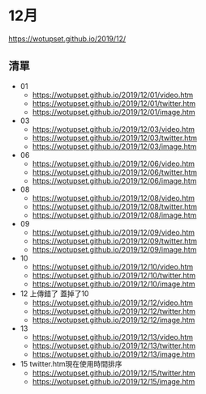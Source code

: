 # 12月
https://wotupset.github.io/2019/12/
## 清單
+ 01
  + https://wotupset.github.io/2019/12/01/video.htm 
  + https://wotupset.github.io/2019/12/01/twitter.htm  
  + https://wotupset.github.io/2019/12/01/image.htm 
+ 03
  + https://wotupset.github.io/2019/12/03/video.htm 
  + https://wotupset.github.io/2019/12/03/twitter.htm  
  + https://wotupset.github.io/2019/12/03/image.htm 
+ 06
  + https://wotupset.github.io/2019/12/06/video.htm 
  + https://wotupset.github.io/2019/12/06/twitter.htm  
  + https://wotupset.github.io/2019/12/06/image.htm 
+ 08
  + https://wotupset.github.io/2019/12/08/video.htm 
  + https://wotupset.github.io/2019/12/08/twitter.htm  
  + https://wotupset.github.io/2019/12/08/image.htm 
+ 09
  + https://wotupset.github.io/2019/12/09/video.htm 
  + https://wotupset.github.io/2019/12/09/twitter.htm  
  + https://wotupset.github.io/2019/12/09/image.htm 
+ 10
  + https://wotupset.github.io/2019/12/10/video.htm 
  + https://wotupset.github.io/2019/12/10/twitter.htm  
  + https://wotupset.github.io/2019/12/10/image.htm 
+ 12 上傳錯了 蓋掉了10
  + https://wotupset.github.io/2019/12/12/video.htm 
  + https://wotupset.github.io/2019/12/12/twitter.htm  
  + https://wotupset.github.io/2019/12/12/image.htm 
+ 13
  + https://wotupset.github.io/2019/12/13/video.htm 
  + https://wotupset.github.io/2019/12/13/twitter.htm  
  + https://wotupset.github.io/2019/12/13/image.htm 
+ 15 twitter.htm現在使用時間排序
  + https://wotupset.github.io/2019/12/15/twitter.htm  
  + https://wotupset.github.io/2019/12/15/image.htm 
